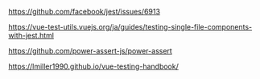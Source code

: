 https://github.com/facebook/jest/issues/6913

https://vue-test-utils.vuejs.org/ja/guides/testing-single-file-components-with-jest.html

https://github.com/power-assert-js/power-assert

https://lmiller1990.github.io/vue-testing-handbook/